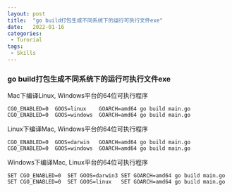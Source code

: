 ```yaml
---
layout: post
title:  "go build打包生成不同系统下的运行可执行文件exe"
date:   2022-01-16
categories:
 - Turorial
tags:
 - Skills
---
```


### go build打包生成不同系统下的运行可执行文件exe


Mac下编译Linux, Windows平台的64位可执行程序

```
CGO_ENABLED=0  GOOS=linux    GOARCH=amd64 go build main.go
CGO_ENABLED=0  GOOS=windows  GOARCH=amd64 go build main.go

```

Linux下编译Mac, Windows平台的64位可执行程序

```
CGO_ENABLED=0  GOOS=darwin   GOARCH=amd64 go build main.go
CGO_ENABLED=0  GOOS=windows  GOARCH=amd64 go build main.go

```

Windows下编译Mac, Linux平台的64位可执行程序

```
SET CGO_ENABLED=0  SET GOOS=darwin3 SET GOARCH=amd64 go build main.go
SET CGO_ENABLED=0  SET GOOS=linux   SET GOARCH=amd64 go build main.go
```

